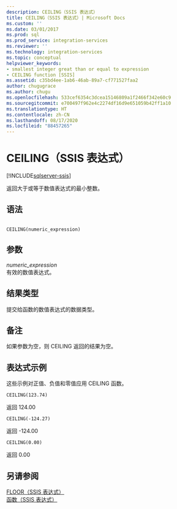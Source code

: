 ```yaml
---
description: CEILING（SSIS 表达式）
title: CEILING（SSIS 表达式）| Microsoft Docs
ms.custom: ''
ms.date: 03/01/2017
ms.prod: sql
ms.prod_service: integration-services
ms.reviewer: ''
ms.technology: integration-services
ms.topic: conceptual
helpviewer_keywords:
- smallest integer great than or equal to expression
- CEILING function [SSIS]
ms.assetid: c35bd4ee-1ab6-46ab-89a7-cf771527faa2
author: chugugrace
ms.author: chugu
ms.openlocfilehash: 533cef6354c3dcea15146809a1f2466f342e60c9
ms.sourcegitcommit: e700497f962e4c2274df16d9e651059b42ff1a10
ms.translationtype: HT
ms.contentlocale: zh-CN
ms.lasthandoff: 08/17/2020
ms.locfileid: "88457265"
---
```

# <a name="ceiling-ssis-expression"></a>CEILING（SSIS 表达式）

[!INCLUDE[sqlserver-ssis](../../includes/applies-to-version/sqlserver-ssis.md)]


  返回大于或等于数值表达式的最小整数。  
  
## <a name="syntax"></a>语法  
  
```  
  
CEILING(numeric_expression)  
```  
  
## <a name="arguments"></a>参数  
 *numeric_expression*  
 有效的数值表达式。  
  
## <a name="result-types"></a>结果类型  
 提交给函数的数值表达式的数据类型。  
  
## <a name="remarks"></a>备注  
 如果参数为空，则 CEILING 返回的结果为空。  
  
## <a name="expression-examples"></a>表达式示例  
 这些示例对正值、负值和零值应用 CEILING 函数。  
  
```  
CEILING(123.74)  
```  
  
 返回 124.00  
  
```  
CEILING(-124.27)  
```  
  
 返回 -124.00  
  
```  
CEILING(0.00)  
```  
  
 返回 0.00  
  
## <a name="see-also"></a>另请参阅  
 [FLOOR（SSIS 表达式）](../../integration-services/expressions/floor-ssis-expression.md)   
 [函数（SSIS 表达式）](../../integration-services/expressions/functions-ssis-expression.md)  
  
  
